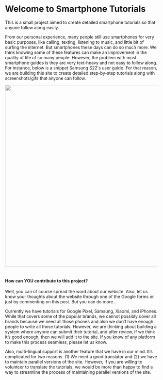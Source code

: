 # Welcome to Smartphone Tutorials

This is a small project aimed to create detailed smartphone tutorials so that anyone follow along easily.

From our personal experience, many people still use smartphones for very basic purposes, like calling, texting, listening to music, and little bit of surfing the internet. But smartphones these days can do so much more.  We think knowing some of these features can make an improvement in the quality of life of so many people. However, the problem with most smartphone guides is they are very text-heavy and not easy to follow along. For instance, below is a snippet Samsung S22's user guide. For that reason, we are building this site to create detailed step-by-step tutorials along with screenshots/gifs that anyone can follow.

<img src="samsung_guide.jpg" width="600">
<br></br>

#### How can YOU contribute to this project?

Well, you can of course spread the word about our website. Also, let us know your thoughts about the website through one of the Google forms or just by commenting on this post. But you can do more…

Currently we have tutorials for Google Pixel, Samsung, Xiaomi, and iPhones. While that covers some of the popular brands, we cannot possibly cover all brands because we need all those phones and also we don’t have enough people to write all those tutorials. However, we are thinking about building a system where anyone can submit their tutorial, and after review, if we think it’s good enough, then we will add it to the site. If you know of any platform to make this process seamless, please let us know.

Also, multi-lingual support is another feature that we have in our mind. It’s complicated for two reasons. (1) We need a good translator and (2) we have to maintain parallel versions of the site. However, if you are willing to volunteer to translate the tutorials, we would be more than happy to find a way to streamline the process of maintaining parallel versions of the site.
